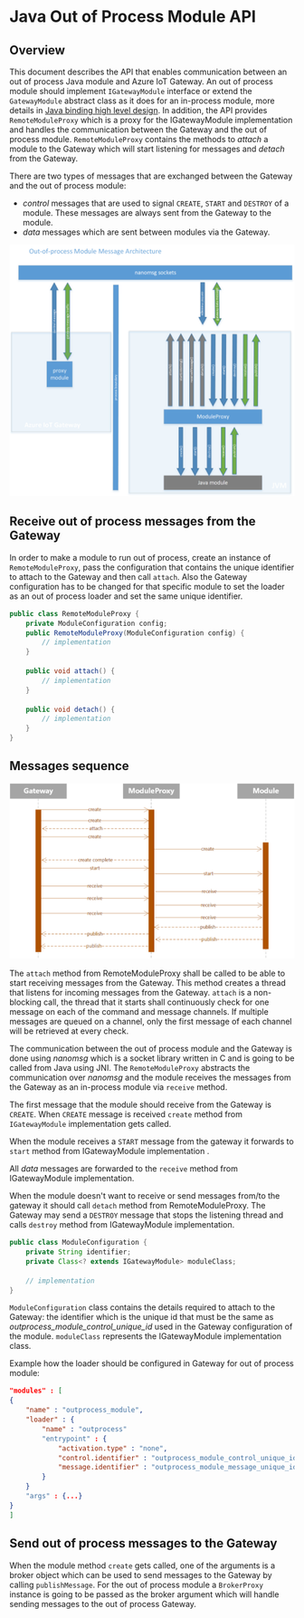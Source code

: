 Java Out of Process Module API
==============================

Overview
--------

This document describes the API that enables communication between an out of process Java module and Azure IoT Gateway. 
An out of process module should implement `IGatewayModule` interface or extend the `GatewayModule` abstract class as it does for an in-process module, more details in [Java binding high level design](java_binding_hld.md). In addition, the API provides `RemoteModuleProxy` which is a proxy for the IGatewayModule implementation and handles the communication between the Gateway and the out of process module. 
`RemoteModuleProxy` contains the methods to *attach* a module to the Gateway which will start listening for messages and *detach* from the Gateway. 

There are two types of messages that are exchanged between the Gateway and the out of process module:

-  *control* messages that are used to signal `CREATE`, `START` and `DESTROY` of a module. These messages are always sent from the Gateway to the module.
-  *data* messages which are sent between modules via the Gateway.


![](java_oop_module_hld.png)

Receive out of process messages from the Gateway
------------------------------------------------

In order to make a module to run out of process, create an instance of `RemoteModuleProxy`, pass the configuration that contains the unique identifier to attach to the Gateway and then call `attach`. 
Also the Gateway configuration has to be changed for that specific module to set the loader as an out of process loader and set the same unique identifier. 

``` java
public class RemoteModuleProxy {
	private ModuleConfiguration config;
	public RemoteModuleProxy(ModuleConfiguration config) {
		// implementation
	}

	public void attach() {
		// implementation	
	}
	
	public void detach() {
		// implementation	
	}
}
```

Messages sequence
-----------------

![](java_oop_messages_sequence.png)

The `attach` method from RemoteModuleProxy shall be called to be able to start receiving messages from the Gateway. This method creates a thread that listens for incoming messages from the Gateway. 
`attach` is a non-blocking call, the thread that it starts shall continuously check for one message on each of the command and message channels. If multiple messages are queued on a channel, only the first message of each channel will be retrieved at every check.

The communication between the out of process module and the Gateway is done using *nanomsg* which is a socket library written in C and is going to be called from Java using JNI. 
The `RemoteModuleProxy` abstracts the communication over *nanomsg* and the module receives the messages from the Gateway as an in-process module via `receive` method.

The first message that the module should receive from the Gateway is `CREATE`. When `CREATE` message is received `create` method from `IGatewayModule` implementation gets called. 

When the module receives a `START` message from the gateway it forwards to `start` method from IGatewayModule implementation .

All *data* messages are forwarded to the `receive` method from IGatewayModule implementation.

When the module doesn't want to receive or send messages from/to the gateway it should call `detach` method from RemoteModuleProxy. The Gateway may send a `DESTROY` message that stops the listening thread and calls `destroy` method from IGatewayModule implementation.

``` java
public class ModuleConfiguration {
	private String identifier;
	private Class<? extends IGatewayModule> moduleClass;
    
	// implementation
}
```

`ModuleConfiguration` class contains the details required to attach to the Gateway: the identifier which is the unique id that must be the same as *outprocess_module_control_unique_id* used in the Gateway configuration of the module.
`moduleClass` represents the IGatewayModule implementation class.

Example how the loader should be configured in Gateway for out of process module:

``` json
"modules" : [
{ 
    "name" : "outprocess_module",
    "loader" : {
        "name" : "outprocess"
        "entrypoint" : {
            "activation.type" : "none",
            "control.identifier" : "outprocess_module_control_unique_id",
            "message.identifier" : "outprocess_module_message_unique_id",
        }
    }
    "args" : {...}
}
]
```

Send out of process messages to the Gateway
-------------------------------------------

When the module method `create` gets called, one of the arguments is a broker object which can be used to send messages to the Gateway by calling `publishMessage`. 
For the out of process module a `BrokerProxy` instance is going to be passed as the broker argument which will handle sending messages to the out of process Gateway.